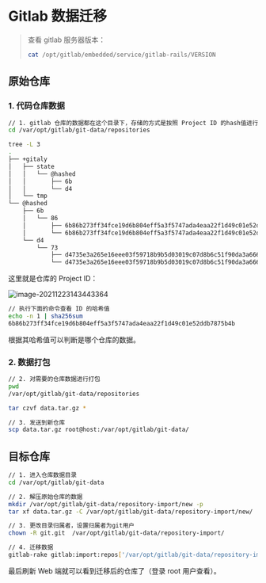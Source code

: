 # Gitlab 数据迁移

> 查看 gitlab 服务器版本：
>
> ```bash
>cat /opt/gitlab/embedded/service/gitlab-rails/VERSION
> ```

## 原始仓库

### 1. 代码仓库数据

```bash
// 1. gitlab 仓库的数据都在这个目录下，存储的方式是按照 Project ID 的hash值进行保存的
cd /var/opt/gitlab/git-data/repositories

tree -L 3
.
├── +gitaly
│   ├── state
│   │   └── @hashed
│   │       ├── 6b
│   │       └── d4
│   └── tmp
└── @hashed
    ├── 6b
    │   └── 86
    │       ├── 6b86b273ff34fce19d6b804eff5a3f5747ada4eaa22f1d49c01e52ddb7875b4b.git
    │       └── 6b86b273ff34fce19d6b804eff5a3f5747ada4eaa22f1d49c01e52ddb7875b4b.wiki.git
    └── d4
        └── 73
            ├── d4735e3a265e16eee03f59718b9b5d03019c07d8b6c51f90da3a666eec13ab35.git
            └── d4735e3a265e16eee03f59718b9b5d03019c07d8b6c51f90da3a666eec13ab35.wiki.git
```

这里就是仓库的 Project ID：

![image-20211223143443364](https://pic.try-hard.cn/blog/1640241288123339000.png)

```bash
// 执行下面的命令查看 ID 的哈希值
echo -n 1 | sha256sum
6b86b273ff34fce19d6b804eff5a3f5747ada4eaa22f1d49c01e52ddb7875b4b 
```

根据其哈希值可以判断是哪个仓库的数据。

### 2. 数据打包

```bash
// 2. 对需要的仓库数据进行打包
pwd 
/var/opt/gitlab/git-data/repositories

tar czvf data.tar.gz *

// 3. 发送到新仓库
scp data.tar.gz root@host:/var/opt/gitlab/git-data/
```

## 目标仓库

```bash
// 1. 进入仓库数据目录
cd /var/opt/gitlab/git-data

// 2. 解压原始仓库的数据
mkdir /var/opt/gitlab/git-data/repository-import/new -p
tar xf data.tar.gz -C /var/opt/gitlab/git-data/repository-import/new/

// 3. 更改目录归属者，设置归属者为git用户
chown -R git.git  /var/opt/gitlab/git-data/repository-import/

// 4. 迁移数据
gitlab-rake gitlab:import:repos['/var/opt/gitlab/git-data/repository-import/']
```

最后刷新 Web 端就可以看到迁移后的仓库了（登录 root 用户查看）。
